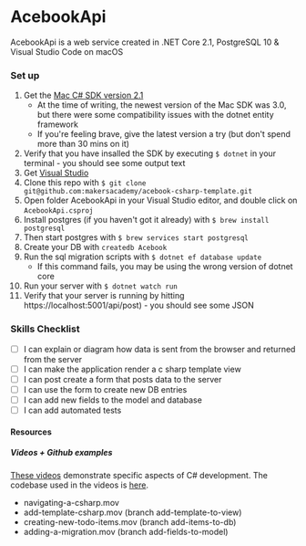 ﻿# AcebookApi
AcebookApi is a web service created in .NET Core 2.1, PostgreSQL 10 &amp; Visual Studio Code on macOS

### Set up

1. Get the [Mac C# SDK version 2.1](https://dotnet.microsoft.com/download/dotnet-core/2.1)
    - At the time of writing, the newest version of the Mac SDK was 3.0, but there were some compatibility issues with the dotnet entity framework
    - If you're feeling brave, give the latest version a try (but don't spend more than 30 mins on it)
2. Verify that you have insalled the SDK by executing `$ dotnet` in your terminal - you should see some output text
3. Get [Visual Studio](https://visualstudio.microsoft.com/)
4. Clone this repo with `$ git clone git@github.com:makersacademy/acebook-csharp-template.git`
5. Open folder AcebookApi in your Visual Studio editor, and double click on `AcebookApi.csproj`
6. Install postgres (if you haven't got it already) with `$ brew install postgresql`
7. Then start postgres with `$ brew services start postgresql`
8. Create your DB with `createdb Acebook`
9. Run the sql migration scripts with `$ dotnet ef database update`
    - If this command fails, you may be using the wrong version of dotnet core
10. Run your server with `$ dotnet watch run`
11. Verify that your server is running by hitting https://localhost:5001/api/post) - you should see some JSON
    
### Skills Checklist

- [ ] I can explain or diagram how data is sent from the browser and returned from the server
- [ ] I can make the application render a c sharp template view
- [ ] I can post create a form that posts data to the server
- [ ] I can use the form to create new DB entries
- [ ] I can add new fields to the model and database
- [ ] I can add automated tests

#### Resources

##### Videos + Github examples
[These videos](https://docs.microsoft.com/en-us/dotnet/core/tutorials/with-visual-studio-code) demonstrate specific aspects of C# development.  The codebase used in the videos is [here](https://github.com/makersacademy/TodoApi).

- navigating-a-csharp.mov
- add-template-csharp.mov (branch add-template-to-view)
- creating-new-todo-items.mov (branch add-items-to-db)
- adding-a-migration.mov (branch add-fields-to-model)
